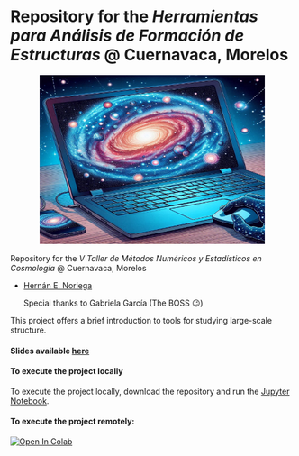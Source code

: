 # Repository for the *Herramientas para Análisis de Formación de Estructuras* @ Cuernavaca, Morelos

<p align="center">
    <img src="https://github.com/henoriega/Methods_2024_ICF/blob/main/logo.jpeg" width="400" height="300">
</p>


Repository for the *V Taller de Métodos Numéricos y Estadísticos en Cosmología* @ Cuernavaca, Morelos

- [Hernán E. Noriega](mailto:henoriega@estudiantes.fisica.unam.mx)

  Special thanks to Gabriela García (The BOSS 😉)

This project offers a brief introduction to tools for studying large-scale structure.


#### Slides available [here](https://docs.google.com/presentation/d/1vMtK3w2-D70mmPOoZlxGwqUDXkk9Y9wr2ABlMsBWD-U/edit?usp=sharing)

#### To execute the project locally

To execute the project locally, download the repository and run the [Jupyter Notebook](https://github.com/henoriega/Methods_2024_ICF/blob/main/Tutorial.ipynb).

#### To execute the project remotely:

[![Open In Colab](https://colab.research.google.com/assets/colab-badge.svg)](https://drive.google.com/file/d/1bbCbqfVgYzvK4tmq5TQ0hL3a5LinKyoY/view?usp=sharing)

